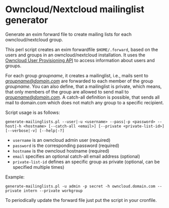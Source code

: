# Owncloud/Nextcloud mailinglist generator

Generate an exim forward file to create mailing lists for each owncloud/nextcloud group.

This perl script creates an exim forwardfile `$HOME/.forward`, based on the users and groups in an owncloud/nextcloud installation. It uses the [Owncloud User Provisioning API](https://doc.owncloud.org/server/8.0/admin_manual/configuration_user/user_provisioning_api.html) to access information about users and groups.

For each group *groupname*, it creates a mailinglist, i.e., mails sent to *groupname@domain.com* are forwarded to each member of the group *groupname*. You can also define, that a mailinglist is private, which means, that only members of the group are allowed to send mail to *groupname@domain.com*. A catch-all definition is possible, that sends all mail to domain.com which does not match any group to a specific recipient.

Script usage is as follows:

`generate-mailinglists.pl --user|-u <username> --pass|-p <password> --host|-h <hostname> [--catch-all <email>] [--private <private-list-id>] [--verbose|-v] [--help|-?]`

* `username` is an owncloud admin user (required)
* `password` is the corresponding password (required)
* `hostname` is the owncloud hostname (required)
* `email` specifies an optional catch-all email address (optional)
* `private-list-id` defines an specific group as private (optional, can be specified multiple times)
    
Example:

`generate-mailinglists.pl -u admin -p secret -h owncloud.domain.com --private intern --private workgroup`

To periodically update the forward file just put the script in your cronfile.
